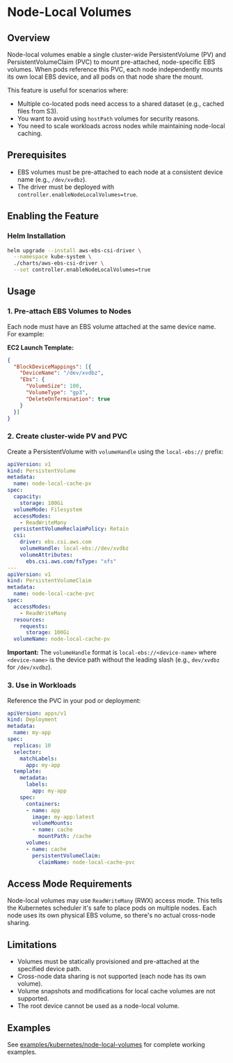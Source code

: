 # Node-Local Volumes

## Overview

Node-local volumes enable a single cluster-wide PersistentVolume (PV) and PersistentVolumeClaim (PVC) to mount pre-attached, node-specific EBS volumes. When pods reference this PVC, each node independently mounts its own local EBS device, and all pods on that node share the mount.

This feature is useful for scenarios where:
- Multiple co-located pods need access to a shared dataset (e.g., cached files from S3).
- You want to avoid using `hostPath` volumes for security reasons.
- You need to scale workloads across nodes while maintaining node-local caching.

## Prerequisites

- EBS volumes must be pre-attached to each node at a consistent device name (e.g., `/dev/xvdbz`).
- The driver must be deployed with `controller.enableNodeLocalVolumes=true`.

## Enabling the Feature

### Helm Installation

```bash
helm upgrade --install aws-ebs-csi-driver \
  --namespace kube-system \
  ./charts/aws-ebs-csi-driver \
  --set controller.enableNodeLocalVolumes=true
```

## Usage

### 1. Pre-attach EBS Volumes to Nodes

Each node must have an EBS volume attached at the same device name. For example:

**EC2 Launch Template:**
```json
{
  "BlockDeviceMappings": [{
    "DeviceName": "/dev/xvdbz",
    "Ebs": {
      "VolumeSize": 100,
      "VolumeType": "gp3",
      "DeleteOnTermination": true
    }
  }]
}
```

### 2. Create cluster-wide PV and PVC

Create a PersistentVolume with `volumeHandle` using the `local-ebs://` prefix:

```yaml
apiVersion: v1
kind: PersistentVolume
metadata:
  name: node-local-cache-pv
spec:
  capacity:
    storage: 100Gi
  volumeMode: Filesystem
  accessModes:
    - ReadWriteMany
  persistentVolumeReclaimPolicy: Retain
  csi:
    driver: ebs.csi.aws.com
    volumeHandle: local-ebs://dev/xvdbz
    volumeAttributes:
      ebs.csi.aws.com/fsType: "xfs"
---
apiVersion: v1
kind: PersistentVolumeClaim
metadata:
  name: node-local-cache-pvc
spec:
  accessModes:
    - ReadWriteMany
  resources:
    requests:
      storage: 100Gi
  volumeName: node-local-cache-pv
```

**Important:** The `volumeHandle` format is `local-ebs://<device-name>` where `<device-name>` is the device path without the leading slash (e.g., `dev/xvdbz` for `/dev/xvdbz`).

### 3. Use in Workloads

Reference the PVC in your pod or deployment:

```yaml
apiVersion: apps/v1
kind: Deployment
metadata:
  name: my-app
spec:
  replicas: 10
  selector:
    matchLabels:
      app: my-app
  template:
    metadata:
      labels:
        app: my-app
    spec:
      containers:
      - name: app
        image: my-app:latest
        volumeMounts:
        - name: cache
          mountPath: /cache
      volumes:
      - name: cache
        persistentVolumeClaim:
          claimName: node-local-cache-pvc
```

## Access Mode Requirements

Node-local volumes may use `ReadWriteMany` (RWX) access mode. This tells the Kubernetes scheduler it's safe to place pods on multiple nodes. Each node uses its own physical EBS volume, so there's no actual cross-node sharing.

## Limitations

- Volumes must be statically provisioned and pre-attached at the specified device path.
- Cross-node data sharing is not supported (each node has its own volume).
- Volume snapshots and modifications for local cache volumes are not supported.
- The root device cannot be used as a node-local volume.

## Examples

See [examples/kubernetes/node-local-volumes](../examples/kubernetes/node-local-volumes) for complete working examples.
